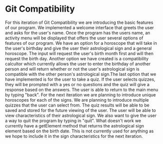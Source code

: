 # Git Compatibility

For this iteration of Git Compatibility we are introducing the basic features of our program. We implemented a welcome interface that greets the user and asks for the user's name. Once the program has the users name, an activity menu will be displayed that offers the user several options of features of our program. We have an option for a horoscope that will take in the user's birthday and give the user their astrological sign and a general horoscope. The input will request the user's birth month first and will then request the birth day. Another option we have created is a compatibility calcultor which currently allows the user to enter the birthday of another person and will return whether or not the user's astrological sign is compatible with the other person's astrological sign.The last option that we have implemented is for the user to take a quiz. If the user selects quizzes, they will be prompted with a yes or no questions and the quiz will give a response based on the answers. The user is able to return to the main menu by typing "back". 
For the next iteration we are planning to introduce unique horoscopes for each of the signs. We are planning to introduce multiple quizzes that the user can select from. The quiz results will be able to be saved and stored for the future viewing of the user. The user will be able to view characteristics of their astrological sign. We also want to give the user a way to quit the program by typing in "quit".
What doesn't work we currently have a getElement method that returns the astrological sign element based on the birth date. This is not currently used for anything as we hope to include it in the sign characteristics for the next iteration.
